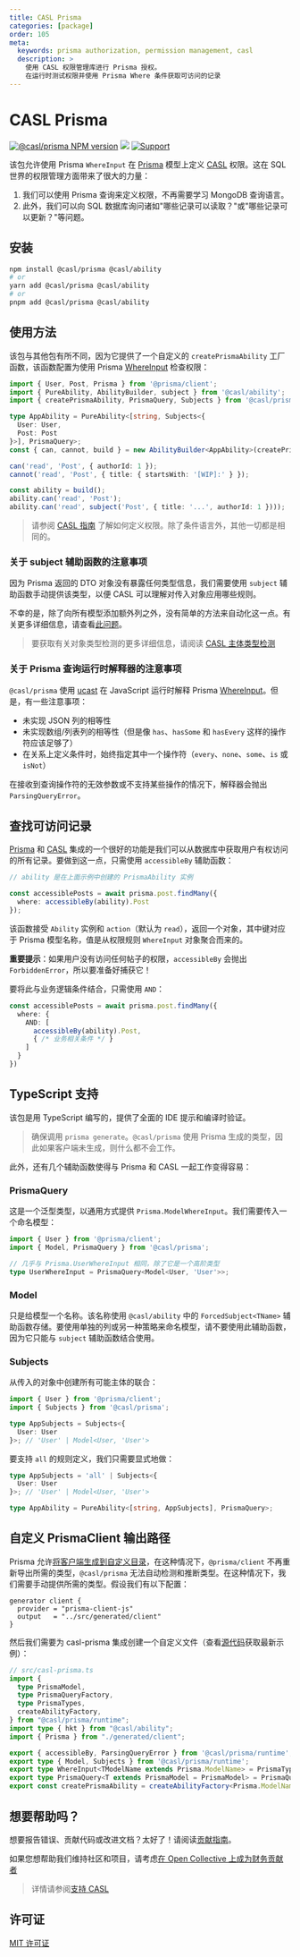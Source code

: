 ```yaml
---
title: CASL Prisma
categories: [package]
order: 105
meta:
  keywords: prisma authorization, permission management, casl
  description: >
    使用 CASL 权限管理库进行 Prisma 授权。
    在运行时测试权限并使用 Prisma Where 条件获取可访问的记录
---
```


# CASL Prisma

[![@casl/prisma NPM version](https://badge.fury.io/js/%40casl%2Fprisma.svg)](https://badge.fury.io/js/%40casl%2Fprisma)
[![](https://img.shields.io/npm/dm/%40casl%2Fprisma.svg)](https://www.npmjs.com/package/%40casl%2Fprisma)
[![Support](https://img.shields.io/badge/Support-github%20discussions-green?style=flat&link=https://github.com/stalniy/casl/discussions)](https://github.com/stalniy/casl/discussions)

该包允许使用 Prisma `WhereInput` 在 [Prisma] 模型上定义 [CASL] 权限。这在 SQL 世界的权限管理方面带来了很大的力量：

1. 我们可以使用 Prisma 查询来定义权限，不再需要学习 MongoDB 查询语言。
2. 此外，我们可以向 SQL 数据库询问诸如"哪些记录可以读取？"或"哪些记录可以更新？"等问题。

## 安装

```sh
npm install @casl/prisma @casl/ability
# or
yarn add @casl/prisma @casl/ability
# or
pnpm add @casl/prisma @casl/ability
```

## 使用方法

该包与其他包有所不同，因为它提供了一个自定义的 `createPrismaAbility` 工厂函数，该函数配置为使用 Prisma [WhereInput](https://www.prisma.io/docs/reference/api-reference/prisma-client-reference#where) 检查权限：

```ts
import { User, Post, Prisma } from '@prisma/client';
import { PureAbility, AbilityBuilder, subject } from '@casl/ability';
import { createPrismaAbility, PrismaQuery, Subjects } from '@casl/prisma';

type AppAbility = PureAbility<[string, Subjects<{
  User: User,
  Post: Post
}>], PrismaQuery>;
const { can, cannot, build } = new AbilityBuilder<AppAbility>(createPrismaAbility);

can('read', 'Post', { authorId: 1 });
cannot('read', 'Post', { title: { startsWith: '[WIP]:' } });

const ability = build();
ability.can('read', 'Post');
ability.can('read', subject('Post', { title: '...', authorId: 1 })));
```

> 请参阅 [CASL 指南](https://casl.js.org/v5/en/guide/intro) 了解如何定义权限。除了条件语言外，其他一切都是相同的。

### 关于 subject 辅助函数的注意事项

因为 Prisma 返回的 DTO 对象没有暴露任何类型信息，我们需要使用 `subject` 辅助函数手动提供该类型，以便 CASL 可以理解对传入对象应用哪些规则。

不幸的是，除了向所有模型添加额外列之外，没有简单的方法来自动化这一点。有关更多详细信息，请查看[此问题](https://github.com/prisma/prisma/issues/5315)。

> 要获取有关对象类型检测的更多详细信息，请阅读 [CASL 主体类型检测](https://casl.js.org/v5/en/guide/subject-type-detection  )

### 关于 Prisma 查询运行时解释器的注意事项

`@casl/prisma` 使用 [ucast](https://github.com/stalniy/ucast) 在 JavaScript 运行时解释 Prisma [WhereInput](https://www.prisma.io/docs/reference/api-reference/prisma-client-reference#where)。但是，有一些注意事项：
- 未实现 JSON 列的相等性
- 未实现数组/列表列的相等性（但是像 `has`、`hasSome` 和 `hasEvery` 这样的操作符应该足够了）
- 在关系上定义条件时，始终指定其中一个操作符（`every`、`none`、`some`、`is` 或 `isNot`）

在接收到查询操作符的无效参数或不支持某些操作的情况下，解释器会抛出 `ParsingQueryError`。

## 查找可访问记录

[Prisma] 和 [CASL] 集成的一个很好的功能是我们可以从数据库中获取用户有权访问的所有记录。要做到这一点，只需使用 `accessibleBy` 辅助函数：

```ts
// ability 是在上面示例中创建的 PrismaAbility 实例

const accessiblePosts = await prisma.post.findMany({
  where: accessibleBy(ability).Post
});
```

该函数接受 `Ability` 实例和 `action`（默认为 `read`），返回一个对象，其中键对应于 Prisma 模型名称，值是从权限规则 `WhereInput` 对象聚合而来的。

**重要提示**：如果用户没有访问任何帖子的权限，`accessibleBy` 会抛出 `ForbiddenError`，所以要准备好捕获它！

要将此与业务逻辑条件结合，只需使用 `AND`：

```ts
const accessiblePosts = await prisma.post.findMany({
  where: {
    AND: [
      accessibleBy(ability).Post,
      { /* 业务相关条件 */ }
    ]
  }
})
```

## TypeScript 支持

该包是用 TypeScript 编写的，提供了全面的 IDE 提示和编译时验证。

> 确保调用 `prisma generate`。`@casl/prisma` 使用 Prisma 生成的类型，因此如果客户端未生成，则什么都不会工作。

此外，还有几个辅助函数使得与 Prisma 和 CASL 一起工作变得容易：

### PrismaQuery

这是一个泛型类型，以通用方式提供 `Prisma.ModelWhereInput`。我们需要传入一个命名模型：

```ts
import { User } from '@prisma/client';
import { Model, PrismaQuery } from '@casl/prisma';

// 几乎与 Prisma.UserWhereInput 相同，除了它是一个高阶类型
type UserWhereInput = PrismaQuery<Model<User, 'User'>>;
```

### Model

只是给模型一个名称。该名称使用 `@casl/ability` 中的 `ForcedSubject<TName>` 辅助函数存储。要使用单独的列或另一种策略来命名模型，请不要使用此辅助函数，因为它只能与 `subject` 辅助函数结合使用。

### Subjects

从传入的对象中创建所有可能主体的联合：

```ts
import { User } from '@prisma/client';
import { Subjects } from '@casl/prisma';

type AppSubjects = Subjects<{
  User: User
}>; // 'User' | Model<User, 'User'>
```

要支持 `all` 的规则定义，我们只需要显式地做：

```ts
type AppSubjects = 'all' | Subjects<{
  User: User
}>; // 'User' | Model<User, 'User'>

type AppAbility = PureAbility<[string, AppSubjects], PrismaQuery>;
```

## 自定义 PrismaClient 输出路径

Prisma 允许[将客户端生成到自定义目录](https://www.prisma.io/docs/concepts/components/prisma-client/working-with-prismaclient/generating-prisma-client#using-a-custom-output-path)，在这种情况下，`@prisma/client` 不再重新导出所需的类型，`@casl/prisma` 无法自动检测和推断类型。在这种情况下，我们需要手动提供所需的类型。假设我们有以下配置：

```prisma
generator client {
  provider = "prisma-client-js"
  output   = "../src/generated/client"
}
```

然后我们需要为 casl-prisma 集成创建一个自定义文件（查看[源代码](https://github.com/stalniy/casl/blob/master/packages/casl-prisma/src/index.ts)获取最新示例）：

```ts
// src/casl-prisma.ts
import {
  type PrismaModel,
  type PrismaQueryFactory,
  type PrismaTypes,
  createAbilityFactory,
} from "@casl/prisma/runtime";
import type { hkt } from "@casl/ability";
import { Prisma } from "./generated/client";

export { accessibleBy, ParsingQueryError } from '@casl/prisma/runtime';
export type { Model, Subjects } from '@casl/prisma/runtime';
export type WhereInput<TModelName extends Prisma.ModelName> = PrismaTypes<Prisma.TypeMap>['WhereInput'][TModelName];
export type PrismaQuery<T extends PrismaModel = PrismaModel> = PrismaQueryFactory<Prisma.TypeMap, T>;
export const createPrismaAbility = createAbilityFactory<Prisma.ModelName, PrismaQuery>();
```

## 想要帮助吗？

想要报告错误、贡献代码或改进文档？太好了！请阅读[贡献指南][contributing]。

如果您想帮助我们维持社区和项目，请考虑[在 Open Collective 上成为财务贡献者](https://opencollective.com/casljs/contribute)

> 详情请参阅[支持 CASL](https://casl.js.org/v5/en/support-casljs)

## 许可证

[MIT 许可证](http://www.opensource.org/licenses/MIT)

[contributing]: https://github.com/stalniy/casl/blob/master/CONTRIBUTING.md
[Prisma]: https://prisma.io/
[CASL]: https://github.com/stalniy/casl
